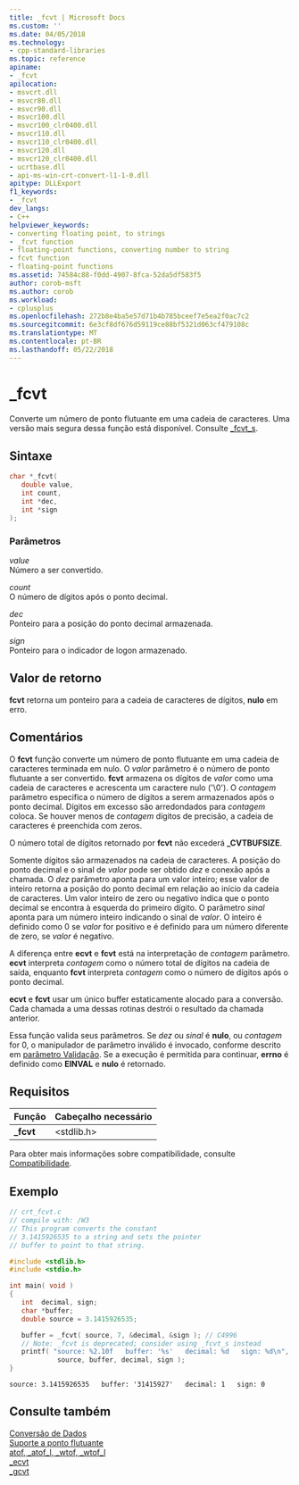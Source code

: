 ```yaml
---
title: _fcvt | Microsoft Docs
ms.custom: ''
ms.date: 04/05/2018
ms.technology:
- cpp-standard-libraries
ms.topic: reference
apiname:
- _fcvt
apilocation:
- msvcrt.dll
- msvcr80.dll
- msvcr90.dll
- msvcr100.dll
- msvcr100_clr0400.dll
- msvcr110.dll
- msvcr110_clr0400.dll
- msvcr120.dll
- msvcr120_clr0400.dll
- ucrtbase.dll
- api-ms-win-crt-convert-l1-1-0.dll
apitype: DLLExport
f1_keywords:
- _fcvt
dev_langs:
- C++
helpviewer_keywords:
- converting floating point, to strings
- _fcvt function
- floating-point functions, converting number to string
- fcvt function
- floating-point functions
ms.assetid: 74584c88-f0dd-4907-8fca-52da5df583f5
author: corob-msft
ms.author: corob
ms.workload:
- cplusplus
ms.openlocfilehash: 272b8e4ba5e57d71b4b785bceef7e5ea2f0ac7c2
ms.sourcegitcommit: 6e3cf8df676d59119ce88bf5321d063cf479108c
ms.translationtype: MT
ms.contentlocale: pt-BR
ms.lasthandoff: 05/22/2018
---
```

# <a name="fcvt"></a>_fcvt

Converte um número de ponto flutuante em uma cadeia de caracteres. Uma versão mais segura dessa função está disponível. Consulte [_fcvt_s](fcvt-s.md).

## <a name="syntax"></a>Sintaxe

```C
char *_fcvt(
   double value,
   int count,
   int *dec,
   int *sign
);
```

### <a name="parameters"></a>Parâmetros

*value*<br/>
Número a ser convertido.

*count*<br/>
O número de dígitos após o ponto decimal.

*dec*<br/>
Ponteiro para a posição do ponto decimal armazenada.

*sign*<br/>
Ponteiro para o indicador de logon armazenado.

## <a name="return-value"></a>Valor de retorno

**fcvt** retorna um ponteiro para a cadeia de caracteres de dígitos, **nulo** em erro.

## <a name="remarks"></a>Comentários

O **fcvt** função converte um número de ponto flutuante em uma cadeia de caracteres terminada em nulo. O *valor* parâmetro é o número de ponto flutuante a ser convertido. **fcvt** armazena os dígitos de *valor* como uma cadeia de caracteres e acrescenta um caractere nulo ('\0'). O *contagem* parâmetro especifica o número de dígitos a serem armazenados após o ponto decimal. Dígitos em excesso são arredondados para *contagem* coloca. Se houver menos de *contagem* dígitos de precisão, a cadeia de caracteres é preenchida com zeros.

O número total de dígitos retornado por **fcvt** não excederá **_CVTBUFSIZE**.

Somente dígitos são armazenados na cadeia de caracteres. A posição do ponto decimal e o sinal de *valor* pode ser obtido *dez* e conexão após a chamada. O *dez* parâmetro aponta para um valor inteiro; esse valor de inteiro retorna a posição do ponto decimal em relação ao início da cadeia de caracteres. Um valor inteiro de zero ou negativo indica que o ponto decimal se encontra à esquerda do primeiro dígito. O parâmetro *sinal* aponta para um número inteiro indicando o sinal de *valor*. O inteiro é definido como 0 se *valor* for positivo e é definido para um número diferente de zero, se *valor* é negativo.

A diferença entre **ecvt** e **fcvt** está na interpretação de *contagem* parâmetro. **ecvt** interpreta *contagem* como o número total de dígitos na cadeia de saída, enquanto **fcvt** interpreta *contagem* como o número de dígitos após o ponto decimal.

**ecvt** e **fcvt** usar um único buffer estaticamente alocado para a conversão. Cada chamada a uma dessas rotinas destrói o resultado da chamada anterior.

Essa função valida seus parâmetros. Se *dez* ou *sinal* é **nulo**, ou *contagem* for 0, o manipulador de parâmetro inválido é invocado, conforme descrito em [parâmetro Validação](../../c-runtime-library/parameter-validation.md). Se a execução é permitida para continuar, **errno** é definido como **EINVAL** e **nulo** é retornado.

## <a name="requirements"></a>Requisitos

|Função|Cabeçalho necessário|
|--------------|---------------------|
|**_fcvt**|\<stdlib.h>|

Para obter mais informações sobre compatibilidade, consulte [Compatibilidade](../../c-runtime-library/compatibility.md).

## <a name="example"></a>Exemplo

```C
// crt_fcvt.c
// compile with: /W3
// This program converts the constant
// 3.1415926535 to a string and sets the pointer
// buffer to point to that string.

#include <stdlib.h>
#include <stdio.h>

int main( void )
{
   int  decimal, sign;
   char *buffer;
   double source = 3.1415926535;

   buffer = _fcvt( source, 7, &decimal, &sign ); // C4996
   // Note: _fcvt is deprecated; consider using _fcvt_s instead
   printf( "source: %2.10f   buffer: '%s'   decimal: %d   sign: %d\n",
            source, buffer, decimal, sign );
}
```

```Output
source: 3.1415926535   buffer: '31415927'   decimal: 1   sign: 0
```

## <a name="see-also"></a>Consulte também

[Conversão de Dados](../../c-runtime-library/data-conversion.md)<br/>
[Suporte a ponto flutuante](../../c-runtime-library/floating-point-support.md)<br/>
[atof, _atof_l, _wtof, _wtof_l](atof-atof-l-wtof-wtof-l.md)<br/>
[_ecvt](ecvt.md)<br/>
[_gcvt](gcvt.md)<br/>
